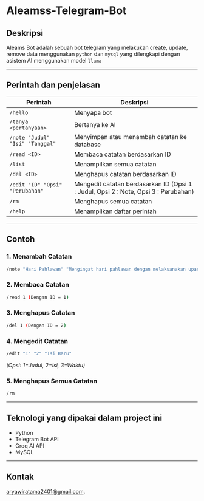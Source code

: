 # Aleamss-Telegram-Bot

## Deskripsi
Aleams Bot adalah sebuah bot telegram yang melakukan create, update, remove data menggunakan `python` dan `mysql` yang dilengkapi dengan asistem AI menggunakan model `llama`

---


## Perintah dan penjelasan

| Perintah | Deskripsi |
|----------|-------------|
| `/hello` | Menyapa bot |
| `/tanya <pertanyaan>` | Bertanya ke AI |
| `/note "Judul" "Isi" "Tanggal"` | Menyimpan atau menambah catatan ke database |
| `/read <ID>` | Membaca catatan berdasarkan ID |
| `/list` | Menampilkan semua catatan |
| `/del <ID>` | Menghapus catatan berdasarkan ID |
| `/edit "ID" "Opsi" "Perubahan"` | Mengedit catatan berdasarkan ID (Opsi 1 : Judul, Opsi 2 : Note, Opsi 3 : Perubahan) |
| `/rm` | Menghapus semua catatan |
| `/help` | Menampilkan daftar perintah |

---

## Contoh

### 1. Menambah Catatan
```bash
/note "Hari Pahlawan" "Mengingat hari pahlawan dengan melaksanakan upacara bendera" "2024-11-10"
```
### 2. Membaca Catatan
```bash
/read 1 (Dengan ID = 1)
```
### 3. Menghapus Catatan
```bash
/del 1 (Dengan ID = 2)
```
### 4. Mengedit Catatan
```bash
/edit "1" "2" "Isi Baru"
```
_(Opsi: 1=Judul, 2=Isi, 3=Waktu)_

### 5. Menghapus Semua Catatan
```bash
/rm
```

---

## Teknologi yang dipakai dalam project ini
- Python
- Telegram Bot API
- Groq AI API
- MySQL

---

## Kontak
[aryawiratama2401@gmail.com](aryawiratama2401@gmail.com).

